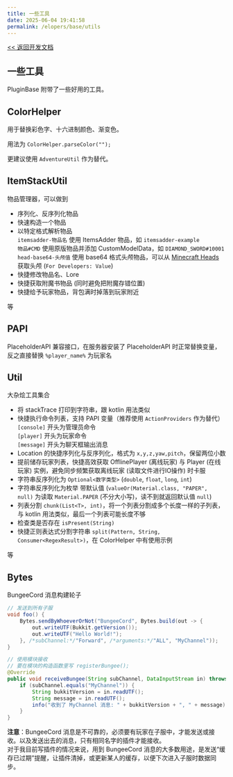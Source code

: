 ```yaml
---
title: 一些工具
date: 2025-06-04 19:41:58
permalink: /elopers/base/utils
---
```


[<< 返回开发文档](/elopers/base/intro)

## 一些工具

PluginBase 附带了一些好用的工具。

## ColorHelper

用于替换彩色字、十六进制颜色、渐变色。

用法为 `ColorHelper.parseColor("");`

更建议使用 `AdventureUtil` 作为替代。

## ItemStackUtil

物品管理器，可以做到
+ 序列化、反序列化物品
+ 快速构造一个物品
+ 以特定格式解析物品  
`itemsadder-物品名` 使用 ItemsAdder 物品，如 `itemsadder-example`  
`物品#CMD` 使用原版物品并添加 CustomModelData，如 `DIAMOND_SWORD#10001`  
`head-base64-头颅值` 使用 base64 格式头颅物品，可以从 [Minecraft Heads](https://minecraft-heads.com/custom-heads) 获取头颅 (`For Developers: Value`)
+ 快捷修改物品名、Lore
+ 快捷获取附魔书物品 (同时避免把附魔存错位置)
+ 快捷给予玩家物品，背包满时掉落到玩家附近

等

## PAPI

PlaceholderAPI 兼容接口，在服务器安装了 PlaceholderAPI 时正常替换变量，反之直接替换 `%player_name%` 为玩家名

## Util

大杂烩工具集合

+ 将 stackTrace 打印到字符串，跟 kotlin 用法类似
+ 快捷执行命令列表，支持 PAPI 变量（推荐使用 `ActionProviders` 作为替代）  
`[console]` 开头为管理员命令  
`[player]` 开头为玩家命令  
`[message]` 开头为聊天框输出消息
+ Location 的快捷序列化与反序列化，格式为 `x,y,z,yaw,pitch`，保留两位小数
+ 提前储存玩家列表，快捷高效获取 OfflinePlayer (离线玩家) 与 Player (在线玩家) 实例，避免同步频繁获取离线玩家 (读取文件进行IO操作) 时卡服
+ 字符串反序列化为 `Optional<数字类型>` (`double`, `float`, `long`, `int`)
+ 字符串反序列化为枚举 带默认值 (`valueOr(Material.class, "PAPER", null)` 为读取 `Material.PAPER` (不分大小写)，读不到就返回默认值 `null`)
+ 列表分割 `chunk(List<T>, int)`，将一个列表分割成多个长度一样的子列表，与 kotlin 用法类似，最后一个列表可能长度不够
+ 检查类是否存在 `isPresent(String)`
+ 快捷正则表达式分割字符串 `split(Pattern, String, Consumer<RegexResult>)`，在 ColorHelper 中有使用示例

等

## Bytes

BungeeCord 消息构建轮子

```java
// 发送到所有子服
void foo() {
    Bytes.sendByWhoeverOrNot("BungeeCord", Bytes.build(out -> {
        out.writeUTF(Bukkit.getVersion());
        out.writeUTF("Hello World!");
    }, /*subChannel:*/"Forward", /*arguments:*/"ALL", "MyChannel"));
}
```
```java
// 使用模块接收
// 要在模块的构造函数里写 registerBungee();
@Override
public void receiveBungee(String subChannel, DataInputStream in) throws IOException {
    if (subChannel.equals("MyChannel")) {
        String bukkitVersion = in.readUTF();
        String message = in.readUTF();
        info("收到了 MyChannel 消息: " + bukkitVersion + ", " + message);
    }
}
```

**注意**：BungeeCord 消息是不可靠的，必须要有玩家在子服中，才能发送或接收。以及发送出去的消息，只有相同名字的插件才能接收。  
对于我目前写插件的情况来说，用到 BungeeCord 消息的大多数用途，是发送“缓存已过期”提醒，让插件清掉，或更新某人的缓存，以便下次进入子服时数据同步。
